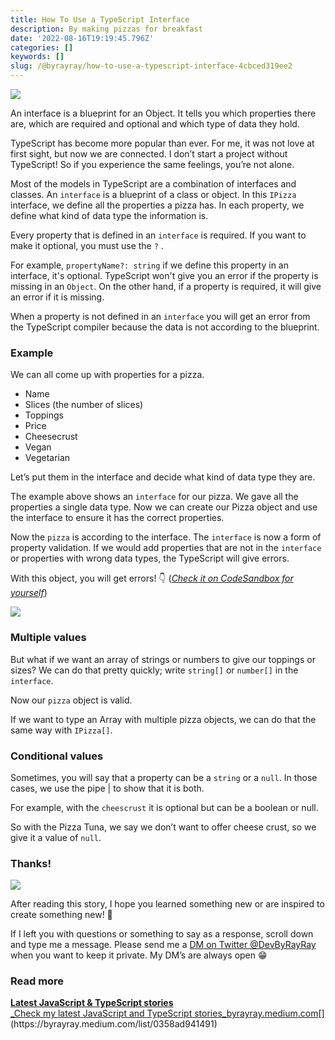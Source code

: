 ```yaml
---
title: How To Use a TypeScript Interface
description: By making pizzas for breakfast
date: '2022-08-16T19:19:45.796Z'
categories: []
keywords: []
slug: /@byrayray/how-to-use-a-typescript-interface-4cbced319ee2
---
```


![](/images/1__GGHQySa4lhZk1Chd28EuNA.png)

An interface is a blueprint for an Object. It tells you which properties there are, which are required and optional and which type of data they hold.

TypeScript has become more popular than ever. For me, it was not love at first sight, but now we are connected. I don’t start a project without TypeScript! So if you experience the same feelings, you’re not alone.

Most of the models in TypeScript are a combination of interfaces and classes. An `interface` is a blueprint of a class or object. In this `IPizza` interface, we define all the properties a pizza has. In each property, we define what kind of data type the information is.

Every property that is defined in an `interface` is required. If you want to make it optional, you must use the `?` .

For example, `propertyName?: string` if we define this property in an interface, it's optional. TypeScript won't give you an error if the property is missing in an `Object`. On the other hand, if a property is required, it will give an error if it is missing.

When a property is not defined in an `interface` you will get an error from the TypeScript compiler because the data is not according to the blueprint.

### Example

We can all come up with properties for a pizza.

*   Name
*   Slices (the number of slices)
*   Toppings
*   Price
*   Cheesecrust
*   Vegan
*   Vegetarian

Let’s put them in the interface and decide what kind of data type they are.

The example above shows an `interface` for our pizza. We gave all the properties a single data type. Now we can create our Pizza object and use the interface to ensure it has the correct properties.

Now the `pizza` is according to the interface. The `interface` is now a form of property validation. If we would add properties that are not in the `interface` or properties with wrong data types, the TypeScript will give errors.

With this object, you will get errors! 👇 ([_Check it on CodeSandbox for yourself_](https://codesandbox.io/s/typescript-error-with-wrong-property-information-kdi529?file=/index.ts))

![](/images/1__2lVYUioEXcbN31E8FZg6ww.png)

### Multiple values

But what if we want an array of strings or numbers to give our toppings or sizes? We can do that pretty quickly; write `string[]` or `number[]` in the `interface`.

Now our `pizza` object is valid.

If we want to type an Array with multiple pizza objects, we can do that the same way with `IPizza[]`.

### Conditional values

Sometimes, you will say that a property can be a `string` or a `null`. In those cases, we use the pipe | to show that it is both.

For example, with the `cheescrust` it is optional but can be a boolean or null.

So with the Pizza Tuna, we say we don’t want to offer cheese crust, so we give it a value of `null`.

### Thanks!

![](/images/0__VfkbsGbdeKbkzFjc.jpg)

After reading this story, I hope you learned something new or are inspired to create something new! 🤗

If I left you with questions or something to say as a response, scroll down and type me a message. Please send me a [DM on Twitter @DevByRayRay](https://twitter.com/@devbyrayray) when you want to keep it private. My DM’s are always open 😁



### Read more

[**Latest JavaScript & TypeScript stories**  
_Check my latest JavaScript and TypeScript stories_byrayray.medium.com](https://byrayray.medium.com/list/0358ad941491 "https://byrayray.medium.com/list/0358ad941491")[](https://byrayray.medium.com/list/0358ad941491)